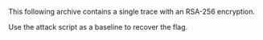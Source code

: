 This following archive contains a single trace with an RSA-256 encryption.

Use the attack script as a baseline to recover the flag.
